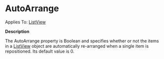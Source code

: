 




<h1 class="heading"><span class="name">AutoArrange</span></h1>

Applies To: [ListView](./listview.md)


**Description**


The AutoArrange property is Boolean and specifies whether or not the items in a [ListView](./listview.md) object are automatically re-arranged when a single item is repositioned. Its default value is 0.



